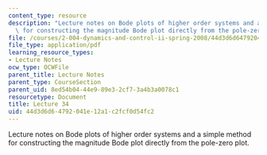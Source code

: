 ```yaml
---
content_type: resource
description: "Lecture notes on Bode plots of higher order systems and a simple method\
  \ for constructing the magnitude Bode plot directly from the pole-zero plot.\r\n"
file: /courses/2-004-dynamics-and-control-ii-spring-2008/44d3d6d64792041e12a1c2fcf0d54fc2_lecture_34.pdf
file_type: application/pdf
learning_resource_types:
- Lecture Notes
ocw_type: OCWFile
parent_title: Lecture Notes
parent_type: CourseSection
parent_uid: 8ed54b04-44e9-89e3-2cf7-3a4b3a0078c1
resourcetype: Document
title: Lecture 34
uid: 44d3d6d6-4792-041e-12a1-c2fcf0d54fc2
---
```

Lecture notes on Bode plots of higher order systems and a simple method for constructing the magnitude Bode plot directly from the pole-zero plot.


